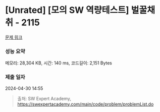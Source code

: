 # [Unrated] [모의 SW 역량테스트] 벌꿀채취 - 2115 

[문제 링크](https://swexpertacademy.com/main/code/problem/problemDetail.do?contestProbId=AV5V4A46AdIDFAWu) 

### 성능 요약

메모리: 28,304 KB, 시간: 140 ms, 코드길이: 2,151 Bytes

### 제출 일자

2024-04-30 14:55



> 출처: SW Expert Academy, https://swexpertacademy.com/main/code/problem/problemList.do